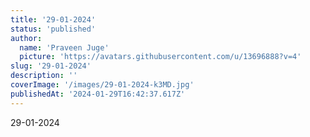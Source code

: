 ```yaml
---
title: '29-01-2024'
status: 'published'
author:
  name: 'Praveen Juge'
  picture: 'https://avatars.githubusercontent.com/u/13696888?v=4'
slug: '29-01-2024'
description: ''
coverImage: '/images/29-01-2024-k3MD.jpg'
publishedAt: '2024-01-29T16:42:37.617Z'
---
```


29-01-2024
